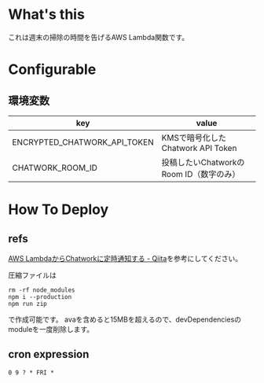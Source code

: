# What's this

これは週末の掃除の時間を告げるAWS Lambda関数です。

# Configurable

## 環境変数

|key|value|
|---|-----|
| ENCRYPTED_CHATWORK_API_TOKEN |KMSで暗号化したChatwork API Token|
| CHATWORK_ROOM_ID | 投稿したいChatworkのRoom ID（数字のみ）|

# How To Deploy

## refs
[AWS LambdaからChatworkに定時通知する - Qiita](http://qiita.com/ledsun/items/cc90978d0e09f459d571)を参考にしてください。

圧縮ファイルは

```
rm -rf node_modules
npm i --production
npm run zip
```

で作成可能です。
avaを含めると15MBを超えるので、devDependenciesのmoduleを一度削除します。


## cron expression

`0 9 ? * FRI *`
